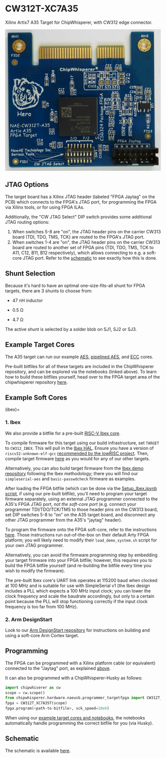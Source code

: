 # CW312T-XC7A35

Xilinx Artix7 A35 Target for ChipWhisperer, with CW312 edge connector.

![](Images/chipwhisperer-10-a35prod_jpg_md-xl.jpg)

## JTAG Options
The target board has a Xilinx JTAG header (labeled "FPGA Jaytag" on the PCB)
which connects to the FPGA's JTAG port, for programming the FPGA via Xilinx
tools, or for using FPGA ILAs.

Additionally, the "CW JTAG Select" DIP switch provides some additional JTAG
routing options:
1. When switches 5-8 are "on", the JTAG header pins on the carrier CW313
   board (TDI, TDO, TMS, TCK) are routed to the FPGA's JTAG port.
2. When switches 1-4 are "on", the JTAG header pins on the carrier CW313
   board are routed to another set of FPGA pins (TDI, TDO, TMS, TCK to A11,
   C12, B11, B12 respectively), which allows connecting to e.g. a
   soft-core JTAG port.
Refer to the [schematic](#schematic) to see exactly how this is done.

## Shunt Selection
Because it's hard to have an optimal one-size-fits-all shunt for FPGA
targets, there are 3 shunts to choose from:

* 47 nH inductor

* 0.5 &Omega;

* 4.7 &Omega;

The active shunt is selected by a solder blob on SJ1, SJ2 or SJ3.

## Example Target Cores
The A35 target can run our example 
[AES](https://github.com/newaetech/chipwhisperer-jupyter/blob/master/demos/PA_HW_CW305_1-Attacking_AES_on_an_FPGA.ipynb), 
[pipelined AES](https://github.com/newaetech/chipwhisperer-jupyter/blob/master/demos/CW305_AES_pipelined.ipynb), and 
[ECC](https://github.com/newaetech/chipwhisperer-jupyter/tree/master/courses/sca204) 
cores. 

Pre-built bitfiles for all of these targets are included in the
ChipWhisperer repository, and can be explored via the notebooks (linked
above). To learn how to build these bitfiles yourself, head over to the
FPGA target area of the chipwhisperer repository
[here](https://github.com/newaetech/chipwhisperer/tree/develop/firmware/fpgas).

## Example Soft Cores
(ibex)=
### 1. Ibex
We also provide a bitfile for a pre-built 
[RISC-V Ibex core](https://github.com/lowRISC/ibex-demo-system).

To compile firmware for this target using our build infrastructure, set
`TARGET` to `CW312_IBEX`. This will pull in the 
[Ibex HAL](https://github.com/newaetech/chipwhisperer/tree/develop/firmware/mcu/hal/ibex).
Ensure you have a version of `riscv32-unknown-elf-gcc` [recommended by the
lowRISC project](https://github.com/lowRISC/lowrisc-toolchains/releases).
Then, compile target firmware 
[here](https://github.com/newaetech/chipwhisperer/tree/develop/firmware/mcu) 
as you would for any of our other targets.

Alternatively, you can also build target firmware from the 
[Ibex demo repository](https://github.com/lowRISC/ibex-demo-system#building-software)
following the Ibex methodology; there you will find our `simpleserial-aes` and
`basic-passwdcheck` firmware as examples.

After loading the FPGA bitfile (which can be done via the
[Setup\_Ibex.ipynb script](https://github.com/newaetech/chipwhisperer-jupyter/blob/master/Setup_Scripts/Setup_Ibex.ipynb), 
if using our pre-built bitfile), you'll need to program your target firmware
separately, using an external JTAG programmer connected to the A35's FPGA
JTAG port, *not the soft-core port* (e.g. connect your programmer
TDI/TDO/TCK/TMS to those header pins on the CW313 board, set DIP switches
5-8 to "on" on the A35 target board, and disconnect any other JTAG
programmer from the A35's "jaytag" header).

To program the firmware onto the FPGA soft-core, refer to the instructions
[here](https://github.com/lowRISC/ibex-demo-system#loading-an-application-to-the-programmed-fpga).
Those instructions run out-of-the-box on their default Arty FPGA platform;
you will likely need to modify their `load_demo_system.sh` script for your
own JTAG programmer.

Alternatively, you can avoid the firmware programming step by embedding your
target firmware into your FPGA bitfile; however, this requires you to build
the FPGA bitfile yourself (and re-building the bitfile every time you wish
to modify the firmware).

The pre-built Ibex core's UART link operates at 115200 baud when clocked at
100 MHz and is suitable for use with SimpleSerial v1 (the Ibex design
includes a PLL which expects a 100 MHz input clock; you can lower the clock
frequency and scale the baudrate accordingly, but only to a certain point
because the PLL will stop functioning correctly if the input clock frequency
is too far from 100 MHz).

### 2. Arm DesignStart
Look to our 
[Arm DesignStart repository](https://github.com/newaetech/CW305-Arm-DesignStart) 
for instructions on building and using a soft-core Arm Cortex target.


## Programming
The FPGA can be programmed with a Xilinx platform cable (or equivalent)
connected to the "Jaytag" port, as explained [above](#jtag-options).

It can also be programmed with a ChipWhisperer-Husky as follows:

```Python
import chipwhiserer as cw
scope = cw.scope()
from chipwhisperer.hardware.naeusb.programmer_targetfpga import CW312T_XC7A35T
fpga = CW312T_XC7A35T(scope)
fpga.program(<path-to-bitfile>, sck_speed=10e6)
```

When using our [example target cores and notebooks](#example-target-cores),
the notebooks automatically handle programming the correct bitfile for you
(via Husky).

## Schematic

The schematic is available
[here](https://github.com/newaetech/chipwhisperer-target-cw308t/blob/main/CW312T_XC7A35T/NAE-CW312T0XC7A35-04.PDF).

